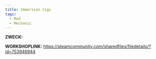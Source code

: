 ```yaml
---
title: Immersion Cigs
tags:
  - Mod
  - Mechanic
---
```

**ZWECK:** 

**WORKSHOPLINK:** https://steamcommunity.com/sharedfiles/filedetails/?id=753946944
 <script src="https://www.steamwidgets.net/api/resource/query?type=js&module=workshop&version=v1"></script>
<steam-workshop itemid="753946944"></steam-workshop>